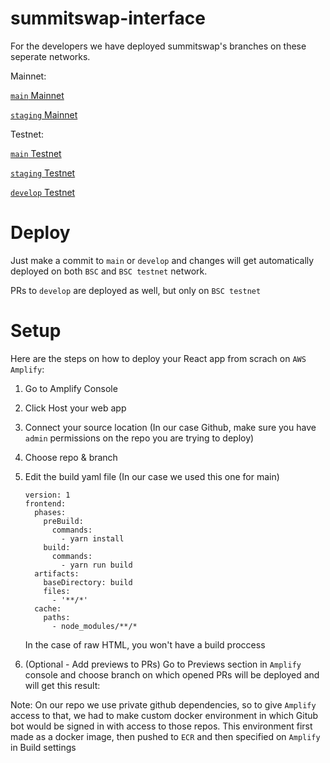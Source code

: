 # summitswap-interface

For the developers we have deployed summitswap's branches on these seperate networks.

Mainnet:

[`main` Mainnet](main.d3cj974y5wyhbr.amplifyapp.com)

[`staging` Mainnet](staging.d3cj974y5wyhbr.amplifyapp.com)

Testnet:

[`main` Testnet](main.d1apfotwvb2yrn.amplifyapp.com)

[`staging` Testnet](staging.d1apfotwvb2yrn.amplifyapp.com)

[`develop` Testnet](develop.d1apfotwvb2yrn.amplifyapp.com)


# Deploy
Just make a commit to `main` or `develop` and changes will get automatically deployed on both `BSC` and `BSC testnet` network.

PRs to `develop` are deployed as well, but only on `BSC testnet`

# Setup
Here are the steps on how to deploy your React app from scrach on `AWS Amplify`:

1. Go to Amplify Console
2. Click Host your web app
3. Connect your source location (In our case Github, make sure you have `admin` permissions on the repo you are trying to deploy)
4. Choose repo & branch
5. Edit the build yaml file (In our case we used this one for main)

    ``` YML
    version: 1
    frontend:
      phases:
        preBuild:
          commands:
            - yarn install
        build:
          commands:
            - yarn run build
      artifacts:
        baseDirectory: build
        files:
          - '**/*'
      cache:
        paths:
          - node_modules/**/*
    ```
    In the case of raw HTML, you won't have a build proccess
6. (Optional - Add previews to PRs) Go to Previews section in `Amplify` console and choose branch on which opened PRs will be deployed and will get this result:

Note: 
  On our repo we use private github dependencies, so to give `Amplify` access to that, we had to make custom docker environment in which Gitub bot would be signed in with access to those repos.
  This environment first made as a docker image, then pushed to `ECR` and then specified on `Amplify` in Build settings
